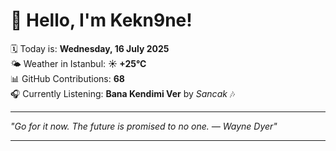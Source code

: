 # 👋 Hello, I'm Kekn9ne!

🗓️ Today is: **Wednesday, 16 July 2025**  
🌤️ Weather in Istanbul: **☀️   +25°C**  
📊 GitHub Contributions: **68**  
🎧 Currently Listening: **Bana Kendimi Ver** by *Sancak* 🎶

---

_"Go for it now. The future is promised to no one.  — *Wayne Dyer*"_

---
